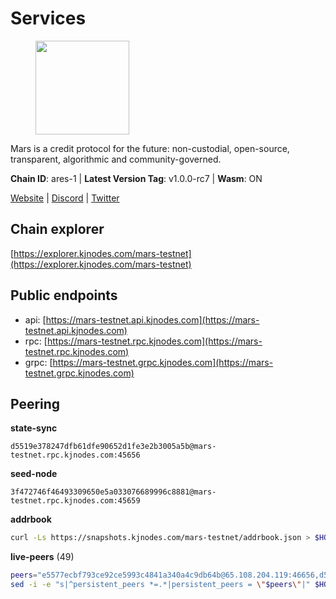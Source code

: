 # Services

<figure><img src="https://raw.githubusercontent.com/kj89/testnet_manuals/main/pingpub/logos/mars.png" width="150" alt=""><figcaption></figcaption></figure>

Mars is a credit protocol for the future: non-custodial,  open-source, transparent, algorithmic and community-governed.

**Chain ID**: ares-1 | **Latest Version Tag**: v1.0.0-rc7 | **Wasm**: ON

[Website](https://marsprotocol.io) | [Discord](https://discord.gg/marsprotocol) | [Twitter](https://twitter.com/mars_protocol)




## Chain explorer
[https://explorer.kjnodes.com/mars-testnet](https://explorer.kjnodes.com/mars-testnet)

## Public endpoints

* api: [https://mars-testnet.api.kjnodes.com](https://mars-testnet.api.kjnodes.com)
* rpc: [https://mars-testnet.rpc.kjnodes.com](https://mars-testnet.rpc.kjnodes.com)
* grpc: [https://mars-testnet.grpc.kjnodes.com](https://mars-testnet.grpc.kjnodes.com)

## Peering

**state-sync**

```text
d5519e378247dfb61dfe90652d1fe3e2b3005a5b@mars-testnet.rpc.kjnodes.com:45656
```

**seed-node**

```text
3f472746f46493309650e5a033076689996c8881@mars-testnet.rpc.kjnodes.com:45659
```

**addrbook**
```bash
curl -Ls https://snapshots.kjnodes.com/mars-testnet/addrbook.json > $HOME/.mars/config/addrbook.json
```

**live-peers** (49)
```bash
peers="e5577ecbf793ce92ce5993c4841a340a4c9db64b@65.108.204.119:46656,d5519e378247dfb61dfe90652d1fe3e2b3005a5b@65.109.68.190:45656,0a589d1ce953bb7acaaf5aa9002dfac36fc42649@199.175.98.136:26656,14ba3b19424301a6bb58c27663a0323a81866d5d@134.122.82.186:26656,cebe0a3be105df1c5682bfcb9692b43bed8b4378@178.208.252.54:28656,ac73f0ba9b2111a83abe35cf12b361c360ce7e24@185.219.142.32:17656,714dfd0efb57197bbcf96b1f8ce9c2cdafd84b72@185.245.183.172:39656,4d0a74f60c0f264e66de823dfbadf0d5ea28b93c@148.251.47.69:33656,4b66ccb20f36e46b980b54f7cd96ee8c4b603a90@65.108.72.233:12656,f1bc9d703500d54fdc2802552d2e31449028dea7@148.251.53.202:26656,3f83067376eec1d4f97a585b76266cc5b951d02d@144.76.90.130:33656,5c2a752c9b1952dbed075c56c600c3a79b58c395@178.211.139.77:27056,931d82351a5b96a1e9838008636b98c6e6b530bc@65.108.225.158:18556,70b4e6ad0c9c3a125acdec4ca47ac148c7e6f552@3.7.14.82:26656,7f7224da28d362569664faa0430d980982d232a5@144.126.128.215:20656,0649a9620a3ada4b97ea39c025708b1948acadb0@207.180.215.98:34656,2f626cb709818afae893a8238946cd176748c622@170.64.188.161:20656,9a2fdd0a913a07d5f975a4429725fe43a753254c@34.66.38.162:26656,23a974706067275d6d293d14835a29bff2fd91b6@157.245.210.206:20656,3b2c8bc6a1dba482f6d85e19f78355a9f64950e2@65.109.88.254:32656,a4ca75792b6802bbe23f409166f29defc8f11b42@159.89.205.107:20656,fe8d614aa5899a97c11d0601ef50c3e7ce17d57b@65.108.233.109:18556,84953f2d118cf38b949164def648d681da375344@65.108.13.185:26959,9cbfc4ce6f6825e31f4fa517bbe853bd98449c7b@37.187.78.201:45656,09203a69a212cba7516c9928800fb7de4dc7b52b@159.69.138.47:33656,9738dba326613b2514c0a658d884ae651d08b28e@144.91.70.120:34656,0f5368092336830876cd9cc2219a6663c4e56b07@95.216.7.169:36656,2fb0eb08adb9ea1f7965efb65974948e8c234fef@116.202.165.116:33656,8c89fdf99a03cd371ea5bd4a0d99e009e4ce3fdf@92.43.189.78:26656,41c2771869f1285ba79aabd0568fcd0788d00c7d@65.109.112.20:11154,60d14251556cb23542adb8a98046559f75354a16@38.242.219.49:26656,643e745c800b97fb28565f7c077c8c67375dd9c7@65.108.244.233:26656,9e6eac82887f7422bc49651f8ffda6bfd2848f53@74.208.244.144:20656,8f50c04195cc82d0da34e33cfeb0daa694b14479@65.108.105.48:18556,d2e3c13b830a7653498553f7423d81607093f7be@147.182.242.103:20656,42d86e816afed0cb7d220128960e9b8e3da0aa43@118.68.153.166:20656,e4662fe7ec1a724063fa10654da1581a722dba0b@138.2.95.245:20656,b9c1fb604f314a0b7340bdf2c44fa85ad67ed2ad@38.242.241.61:20656,465b47a9e3e26b385303791bc3c992f42b77393d@65.109.171.155:26656,3a3176133ef82ce0bc60608826370945a3620c8a@185.250.37.82:20656,f0553f0d589675d7fa43fd484eb3d0f426129e8d@199.175.98.115:26656,0d0aff593a7672e6b1b3a6898cecfed7624d7a82@141.94.73.93:60556,c5a39b97f56d73185ceb904899c65ad8d1390364@199.175.98.135:26656,e615fe1ed10a00ffc6e9911fd201cad557a60976@178.124.214.192:44656,a446002f40b926db596deb7bae9ed3fe04af1c2e@65.108.206.215:17656,a841d3e526089172867a73b709fd14e1d9fb87bd@65.108.231.124:22656,a0daab69436cdb751c3b5ac92a90f9f4e632fab2@34.134.107.210:26656,7c7f52bf26d5ec2dcc9e016c0f521e0b2fe77fcd@95.214.55.25:26656,14ff7bc373e6ffc6978afa3c83c811638a8553a6@85.239.243.210:26656"
sed -i -e "s|^persistent_peers *=.*|persistent_peers = \"$peers\"|" $HOME/.mars/config/config.toml
```
